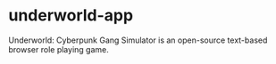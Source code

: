 # underworld-app
Underworld: Cyberpunk Gang Simulator is an open-source text-based browser role playing game.
